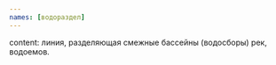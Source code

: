 ```yaml
---
names: [водораздел]
---
```


content: линия, разделяющая смежные бассейны (водосборы) рек, водоемов.
